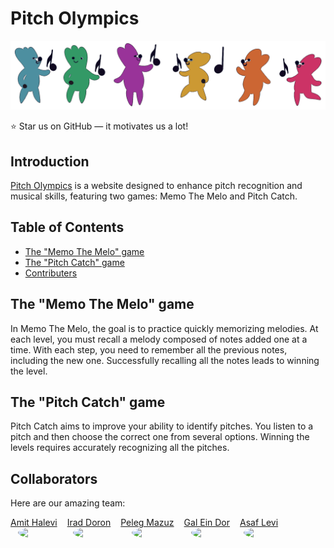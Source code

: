 # Pitch Olympics

<a href="https://pitcholympics.vercel.app/en" target="_blank">
<img src="pitch-catch-image.png"/>

</a>

⭐ Star us on GitHub — it motivates us a lot!

## Introduction

[Pitch Olympics](https://pitcholympics.vercel.app/en) is a website designed to enhance pitch recognition and musical skills, featuring two games: Memo The Melo and Pitch Catch.

## Table of Contents

-   [The "Memo The Melo" game](#the-memo-the-melo-game)
-   [The "Pitch Catch" game](#the-pitch-catch-game)
-   [Contributers](#contributers)

## The "Memo The Melo" game

In Memo The Melo, the goal is to practice quickly memorizing melodies. At each level, you must recall a melody composed of notes added one at a time. With each step, you need to remember all the previous notes, including the new one. Successfully recalling all the notes leads to winning the level.

## The "Pitch Catch" game

Pitch Catch aims to improve your ability to identify pitches. You listen to a pitch and then choose the correct one from several options. Winning the levels requires accurately recognizing all the pitches.

## Collaborators

Here are our amazing team:

<div style="display: flex; gap: 16px; flex-wrap: no-wrap">
<a href="https://github.com/HaleviAmit" target="_blank" style="display: flex; flex-direction: column; justify-content: center; align-items: center">
<label>Amit Halevi</label>
<img
    src="https://avatars.githubusercontent.com/u/77746878?v=4"
    style="width: 50px; border-radius: 50%"
/>
</a>

<a href="https://github.com/IradDoron" target="_blank" style="display: flex; flex-direction: column; justify-content: center; align-items: center">
<label>Irad Doron</label>
<img
    src="https://avatars.githubusercontent.com/u/91728307?v=4"
    style="width: 50px; border-radius: 50%"
/>
</a>

<a href="https://github.com/pelegsch666" target="_blank" style="display: flex; flex-direction: column; justify-content: center; align-items: center">
<label>Peleg Mazuz</label>
<img
    src="https://avatars.githubusercontent.com/u/79254940?v=4"
    style="width: 50px; border-radius: 50%"
/>
</a>

<a href="https://github.com/galeindor" target="_blank" style="display: flex; flex-direction: column; justify-content: center; align-items: center">
<label>Gal Ein Dor</label>
<img
    src="https://avatars.githubusercontent.com/u/73552373?v=4"
    style="width: 50px; border-radius: 50%"
/>
</a>

<a href="https://github.com/asafl14" target="_blank" style="display: flex; flex-direction: column; justify-content: center; align-items: center">
<label>Asaf Levi</label>
<img
    src="https://avatars.githubusercontent.com/u/28961253?v=4"
    style="width: 50px; border-radius: 50%"
/>
</a>
</div>
